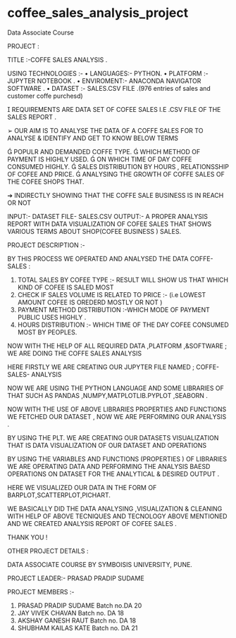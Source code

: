 # coffee_sales_analysis_project

Data Associate Course
 
 PROJECT :

TITLE :-COFFE SALES ANALYSIS .

USING TECHNOLOGIES :-
•	LANGUAGES:- PYTHON.
•	PLATFORM :- JUPYTER NOTEBOOK .
•	ENVIROMENT:- ANACONDA NAVIGATOR SOFTWARE .
•	DATASET :- SALES.CSV FILE .(976 entries of sales and customer
 coffe purchesd)

	REQUIREMENTS ARE DATA SET OF COFEE SALES I.E .CSV FILE OF THE SALES REPORT .

➢	OUR AIM IS TO ANALYSE THE DATA OF A COFFE SALES FOR TO ANALYSE & IDENTIFY AND GET TO KNOW BELOW TERMS


	POPULR AND DEMANDED COFFE TYPE.
	WHICH METHOD OF PAYMENT IS HIGHLY USED.
	ON WHICH TIME OF DAY COFFE CONSUMED HIGHLY.
	SALES DISTRIBUTION BY HOURS , RELATIONSSHIP OF COFEE AND PRICE.
	ANALYSING THE GROWTH OF COFFE SALES OF THE COFEE SHOPS THAT.

➔	  INDIRECTLY SHOWING THAT THE COFFE SALE BUSINESS IS IN REACH OR NOT

INPUT:- DATASET FILE- SALES.CSV
OUTPUT:- A PROPER ANALYSIS REPORT WITH DATA VISUALIZATION OF COFEE SALES THAT SHOWS VARIOUS TERMS ABOUT SHOP(COFEE BUSINESS ) SALES.

PROJECT DESCRIPTION :-   
                     
  BY THIS PROCESS WE OPERATED AND ANALYSED THE DATA COFFE-SALES :                      
 
1)	TOTAL SALES BY COFEE TYPE :- RESULT WILL SHOW US THAT WHICH KIND OF COFEE IS SALED MOST
2)	CHECK IF SALES VOLUME IS RELATED TO PRICE :- (i.e LOWEST AMOUNT COFEE IS OREDERD MOSTLY OR NOT )
3)	PAYMENT METHOD DISTRIBUTION :-WHICH MODE OF PAYMENT PUBLIC USES HIGHLY .
4)	HOURS DISTRIBUTION :- WHICH TIME OF THE DAY COFEE CONSUMED MOST BY PEOPLES.



 NOW WITH THE HELP OF ALL REQUIRED DATA ,PLATFORM ,&SOFTWARE ;
 WE ARE DOING THE COFFE SALES ANALYSIS

 HERE FIRSTLY WE ARE CREATING OUR JUPYTER FILE NAMED ;
COFFE-SALES- ANALYSIS
 
NOW WE ARE USING THE PYTHON LANGUAGE  AND SOME LIBRARIES OF THAT SUCH AS PANDAS ,NUMPY,MATPLOTLIB.PYPLOT ,SEABORN .

 NOW WITH THE USE OF ABOVE LIBRARIES PROPERTIES AND FUNCTIONS WE FETCHED OUR DATASET , NOW WE ARE PERFORMING OUR ANALYSIS .

BY USING THE PLT. WE ARE CREATING OUR DATASETS VISUALIZATION THAT IS DATA VISUALIZATION OF OUR DATASET AND OPERATIONS

BY USING THE VARIABLES AND FUNCTIONS (PROPERTIES )
OF LIBRARIES WE ARE OPERATING DATA AND PERFORMING THE ANALYSIS BAESD OPERATIONS ON DATASET FOR THE ANALYTICAL & DESIRED OUTPUT .

HERE WE VISUALIZED OUR DATA IN THE FORM OF BARPLOT,SCATTERPLOT,PICHART.

WE BASICALLY DID THE DATA ANALYSING ,VISUALIZATION & CLEANING WITH HELP OF ABOVE TECNIQUES AND TECNOLOGY ABOVE MENTIONED AND WE CREATED ANALYSIS REPORT OF COFEE SALES .


THANK YOU !


OTHER PROJECT  DETAILS :
                               
 DATA ASSOCIATE COURSE BY SYMBOISIS UNIVERSITY, PUNE.


PROJECT LEADER:- PRASAD PRADIP SUDAME

 
PROJECT MEMBERS :-

1.	PRASAD PRADIP SUDAME   Batch no.DA 20   
2.	JAY VIVEK CHAVAN       Batch no. DA 18
3.	AKSHAY GANESH RAUT     Batch no. DA 18
4.	SHUBHAM KAILAS KATE    Batch no. DA 21
